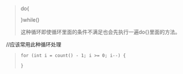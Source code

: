 > do{
>
> }while()
>
> 这种循环即使循环里面的条件不满足也会先执行一遍do{}里面的方法。

//应该常用此种循环处理

> ```
> for (int i = count() - 1; i >= 0; i--) {
>     
> }
> ```